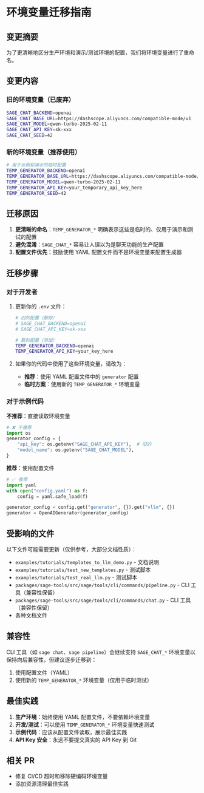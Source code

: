 # 环境变量迁移指南

## 变更摘要

为了更清晰地区分生产环境和演示/测试环境的配置，我们将环境变量进行了重命名。

## 变更内容

### 旧的环境变量（已废弃）

```bash
SAGE_CHAT_BACKEND=openai
SAGE_CHAT_BASE_URL=https://dashscope.aliyuncs.com/compatible-mode/v1
SAGE_CHAT_MODEL=qwen-turbo-2025-02-11
SAGE_CHAT_API_KEY=sk-xxx
SAGE_CHAT_SEED=42
```

### 新的环境变量（推荐使用）

```bash
# 用于示例和演示的临时配置
TEMP_GENERATOR_BACKEND=openai
TEMP_GENERATOR_BASE_URL=https://dashscope.aliyuncs.com/compatible-mode/v1
TEMP_GENERATOR_MODEL=qwen-turbo-2025-02-11
TEMP_GENERATOR_API_KEY=your_temporary_api_key_here
TEMP_GENERATOR_SEED=42
```

## 迁移原因

1. **更清晰的命名**：`TEMP_GENERATOR_*` 明确表示这些是临时的、仅用于演示和测试的配置
2. **避免混淆**：`SAGE_CHAT_*` 容易让人误以为是聊天功能的生产配置
3. **配置文件优先**：鼓励使用 YAML 配置文件而不是环境变量来配置生成器

## 迁移步骤

### 对于开发者

1. 更新你的 `.env` 文件：
   ```bash
   # 旧的配置（删除）
   # SAGE_CHAT_BACKEND=openai
   # SAGE_CHAT_API_KEY=sk-xxx
   
   # 新的配置（添加）
   TEMP_GENERATOR_BACKEND=openai
   TEMP_GENERATOR_API_KEY=your_key_here
   ```

2. 如果你的代码中使用了这些环境变量，请改为：
   - **推荐**：使用 YAML 配置文件中的 `generator` 配置
   - **临时方案**：使用新的 `TEMP_GENERATOR_*` 环境变量

### 对于示例代码

**不推荐**：直接读取环境变量
```python
# ❌ 不推荐
import os
generator_config = {
    "api_key": os.getenv("SAGE_CHAT_API_KEY"),  # 旧的
    "model_name": os.getenv("SAGE_CHAT_MODEL"),
}
```

**推荐**：使用配置文件
```python
# ✅ 推荐
import yaml
with open("config.yaml") as f:
    config = yaml.safe_load(f)

generator_config = config.get("generator", {}).get("vllm", {})
generator = OpenAIGenerator(generator_config)
```

## 受影响的文件

以下文件可能需要更新（仅供参考，大部分文档性质）：

- `examples/tutorials/templates_to_llm_demo.py` - 文档说明
- `examples/tutorials/test_new_templates.py` - 测试脚本
- `examples/tutorials/test_real_llm.py` - 测试脚本
- `packages/sage-tools/src/sage/tools/cli/commands/pipeline.py` - CLI 工具（兼容性保留）
- `packages/sage-tools/src/sage/tools/cli/commands/chat.py` - CLI 工具（兼容性保留）
- 各种文档文件

## 兼容性

CLI 工具（如 `sage chat`、`sage pipeline`）会继续支持 `SAGE_CHAT_*` 环境变量以保持向后兼容性，但建议逐步迁移到：
1. 使用配置文件（YAML）
2. 使用新的 `TEMP_GENERATOR_*` 环境变量（仅用于临时测试）

## 最佳实践

1. **生产环境**：始终使用 YAML 配置文件，不要依赖环境变量
2. **开发/测试**：可以使用 `TEMP_GENERATOR_*` 环境变量快速测试
3. **示例代码**：应该从配置文件读取，展示最佳实践
4. **API Key 安全**：永远不要提交真实的 API Key 到 Git

## 相关 PR

- 修复 CI/CD 超时和移除硬编码环境变量
- 添加资源清理最佳实践
